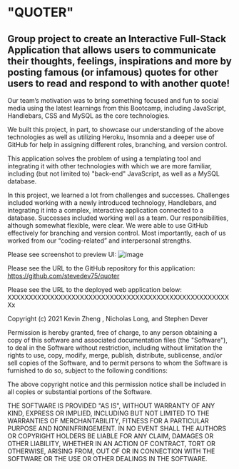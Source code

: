 # "QUOTER"

## Group project to create an Interactive Full-Stack Application that allows users to communicate their thoughts, feelings, inspirations and more by posting famous (or infamous) quotes for other users to read and respond to with another quote!

Our team’s motivation was to bring something focused and fun to social media using the latest learnings from this Bootcamp, including JavaScript, Handlebars, CSS and MySQL as the core technologies.  
 
We built this project, in part, to showcase our understanding of the above technologies as well as utilizing Heroku, Insomnia and a deeper use of GitHub for help in assigning different roles, branching, and version control.

This application solves the problem of using a templating tool and integrating it with other technologies with which we are more familiar, including (but not limited to) "back-end" JavaScript, as well as a MySQL database.

In this project, we learned a lot from challenges and successes. Challenges included working with a newly introduced technology, Handlebars, and integrating it into a complex, interactive application connected to a database. Successes included working well as a team. Our responsibilities, although somewhat flexible, were clear. We were able to use GitHub effectively for branching and version control. Most importantly, each of us worked from our “coding-related” and interpersonal strengths. 

Please see screenshot to preview UI:
![image](https://user-images.githubusercontent.com/77076615/122156479-0ce83600-ce37-11eb-8649-51b4a3a197e1.png)

Please see the URL to the GitHub repository for this application:
https://github.com/stevedev75/quoter

Please see the URL to the deployed web application below:
XXXXXXXXXXXXXXXXXXXXXXXXXXXXXXXXXXXXXXXXXXXXXXXXXXXXXx

Copyright (c) 2021 Kevin Zheng , Nicholas Long, and Stephen Dever

Permission is hereby granted, free of charge, to any person obtaining a copy of this software and associated documentation files (the "Software"), to deal in the Software without restriction, including without limitation the rights to use, copy, modify, merge, publish, distribute, sublicense, and/or sell copies of the Software, and to permit persons to whom the Software is furnished to do so, subject to the following conditions:

The above copyright notice and this permission notice shall be included in all copies or substantial portions of the Software.

THE SOFTWARE IS PROVIDED "AS IS", WITHOUT WARRANTY OF ANY KIND, EXPRESS OR IMPLIED, INCLUDING BUT NOT LIMITED TO THE WARRANTIES OF MERCHANTABILITY, FITNESS FOR A PARTICULAR PURPOSE AND NONINFRINGEMENT. IN NO EVENT SHALL THE AUTHORS OR COPYRIGHT HOLDERS BE LIABLE FOR ANY CLAIM, DAMAGES OR OTHER LIABILITY, WHETHER IN AN ACTION OF CONTRACT, TORT OR OTHERWISE, ARISING FROM, OUT OF OR IN CONNECTION WITH THE SOFTWARE OR THE USE OR OTHER DEALINGS IN THE SOFTWARE.